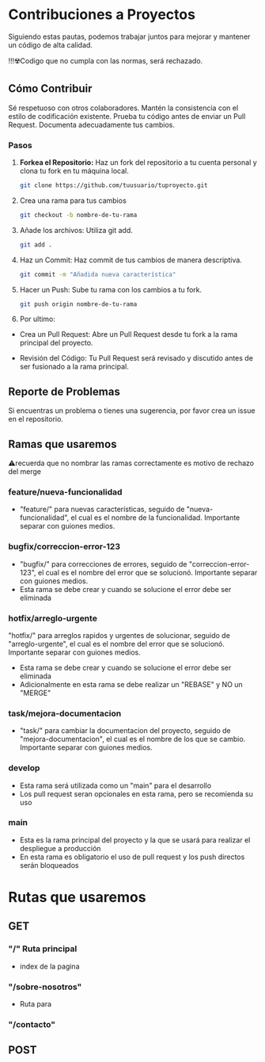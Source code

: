 # Contribuciones a Proyectos

Siguiendo estas pautas, podemos trabajar juntos para mejorar y mantener un código de alta calidad.

!!!☢️Codigo que no cumpla con las normas, será rechazado.

## Cómo Contribuir

Sé respetuoso con otros colaboradores.
Mantén la consistencia con el estilo de codificación existente.
Prueba tu código antes de enviar un Pull Request.
Documenta adecuadamente tus cambios.

### Pasos
1. **Forkea el Repositorio:** Haz un fork del repositorio a tu cuenta personal y clona tu fork en tu máquina local.

   ```bash
   git clone https://github.com/tuusuario/tuproyecto.git
   ```

2. Crea una rama para tus cambios
   ```bash
   git checkout -b nombre-de-tu-rama
   ```
   
3. Añade los archivos: Utiliza git add.

   ```bash
   git add .
   ```

4. Haz un Commit: Haz commit de tus cambios de manera descriptiva.

   ```bash
   git commit -m "Añadida nueva característica"
   ```

5. Hacer un Push: Sube tu rama con los cambios a tu fork.
    ```bash
   git push origin nombre-de-tu-rama
   ```

6. Por ultimo:
- Crea un Pull Request: Abre un Pull Request desde tu fork a la rama principal del proyecto.

- Revisión del Código: Tu Pull Request será revisado y discutido antes de ser fusionado a la rama principal.

## Reporte de Problemas
Si encuentras un problema o tienes una sugerencia, por favor crea un issue en el repositorio.


## Ramas que usaremos
⚠️recuerda que no nombrar las ramas correctamente es motivo de rechazo del merge

### feature/nueva-funcionalidad
- "feature/" para nuevas características, seguido de "nueva-funcionalidad", el cual es el nombre de la funcionalidad. Importante separar con guiones medios.

### bugfix/correccion-error-123
- "bugfix/" para correcciones de errores, seguido de "correccion-error-123", el cual es el nombre del error que se solucionó. Importante separar con guiones medios.
- Esta rama se debe crear y cuando se solucione el error debe ser eliminada

### hotfix/arreglo-urgente
"hotfix/" para arreglos rapidos y urgentes de solucionar, seguido de "arreglo-urgente", el cual es el nombre del error que se solucionó. Importante separar con guiones medios.
- Esta rama se debe crear y cuando se solucione el error debe ser eliminada
- Adicionalmente en esta rama se debe realizar un "REBASE" y NO un "MERGE"
  
### task/mejora-documentacion
- "task/" para cambiar la documentacion del proyecto, seguido de "mejora-documentacion", el cual es el nombre de los que se cambio. Importante separar con guiones medios.

### develop
- Esta rama será utilizada como un "main" para el desarrollo
- Los pull request seran opcionales en esta rama, pero se recomienda su uso

### main
- Esta es la rama principal del proyecto y la que se usará para realizar el despliegue a producción
- En esta rama es obligatorio el uso de pull request y los push directos serán bloqueados


# Rutas que usaremos

## GET

### "/" Ruta principal 
- index de la pagina

### "/sobre-nosotros"
- Ruta para

### "/contacto"

## POST
